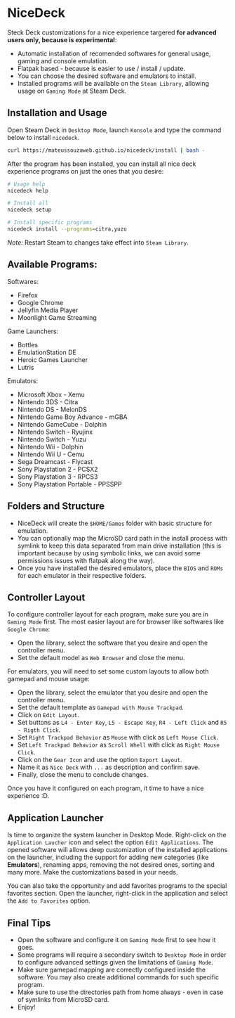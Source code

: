 # NiceDeck

Steck Deck customizations for a nice experience targered **for advanced users only, because is experimental**:

- Automatic installation of recomended softwares for general usage, gaming and console emulation.
- Flatpak based - because is easier to use / install / update. 
- You can choose the desired software and emulators to install. 
- Installed programs will be available on the ``Steam Library``, allowing usage on ``Gaming Mode`` at Steam Deck.

## Installation and Usage

Open Steam Deck in ``Desktop Mode``, launch ``Konsole`` and type the command below to install ``nicedeck``.

```bash
curl https://mateussouzaweb.github.io/nicedeck/install | bash -
```

After the program has been installed, you can install all nice deck experience programs on just the ones that you desire:

```bash
# Usage help
nicedeck help

# Install all
nicedeck setup

# Install specific programs
nicedeck install --programs=citra,yuzu
```

*Note:* Restart Steam to changes take effect into ``Steam Library``.

## Available Programs:

Softwares:

- Firefox
- Google Chrome
- Jellyfin Media Player
- Moonlight Game Streaming

Game Launchers:

- Bottles
- EmulationStation DE
- Heroic Games Launcher
- Lutris

Emulators:

- Microsoft Xbox - Xemu
- Nintendo 3DS - Citra
- Nintendo DS - MelonDS
- Nintendo Game Boy Advance - mGBA
- Nintendo GameCube - Dolphin
- Nintendo Switch - Ryujinx
- Nintendo Switch - Yuzu
- Nintendo Wii - Dolphin
- Nintendo Wii U - Cemu
- Sega Dreamcast - Flycast
- Sony Playstation 2 - PCSX2
- Sony Playstation 3 - RPCS3
- Sony Playstation Portable - PPSSPP

## Folders and Structure

- NiceDeck will create the ``$HOME/Games`` folder with basic structure for emulation.
- You can optionally map the MicroSD card path in the install process with symlink to keep this data separated from main drive installation (this is important because by using symbolic links, we can avoid some permissions issues with flatpak along the way).
- Once you have installed the desired emulators, place the ``BIOS`` and ``ROMs`` for each emulator in their respective folders.

## Controller Layout

To configure controller layout for each program, make sure you are in ``Gaming Mode`` first.
The most easier layout are for browser like softwares like ``Google Chrome``:

- Open the library, select the software that you desire and open the controller menu. 
- Set the default model as ``Web Browser`` and close the menu.

For emulators, you will need to set some custom layouts to allow both gamepad and mouse usage:

- Open the library, select the emulator that you desire and open the controller menu.
- Set the default template as ``Gamepad with Mouse Trackpad``.
- Click on ``Edit Layout``.
- Set buttons as ``L4 - Enter Key``, ``L5 - Escape Key``, ``R4 - Left Click`` and ``R5 - Rigth Click``.
- Set ``Right Trackpad Behavior`` as ``Mouse`` with click as ``Left Mouse Click``.
- Set ``Left Trackpad Behavior`` as ``Scroll Whell`` with click as ``Right Mouse Click``.
- Click on the ``Gear Icon`` and use the option ``Export Layout``.
- Name it as ``Nice Deck`` with ``...`` as description and confirm save.
- Finally, close the menu to conclude changes.

Once you have it configured on each program, it time to have a nice experience :D.

## Application Launcher

Is time to organize the system launcher in Desktop Mode. Right-click on the ``Application Laucher`` icon and select the option ``Edit Applications``. The opened software will allows deep customization of the installed applications on the launcher, including the support for adding new categories (like **Emulators**), renaming apps, removing the not desired ones, sorting and many more. Make the customizations based in your needs.

You can also take the opportunity and add favorites programs to the special favorites section. Open the launcher, right-click in the application and select the ``Add to Favorites`` option.

## Final Tips

- Open the software and configure it on ``Gaming Mode`` first to see how it goes.
- Some programs will require a secondary switch to ``Desktop Mode`` in order to configure advanced settings given the limitations of ``Gaming Mode``.
- Make sure gamepad mapping are correctly configured inside the software. You may also create additional commands for such specific program.
- Make sure to use the directories path from home always - even in case of symlinks from MicroSD card.
- Enjoy!